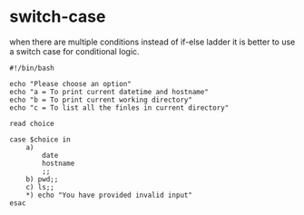 # switch-case

when there are multiple conditions instead of if-else ladder it is better to use a switch case for conditional logic.

```
#!/bin/bash

echo "Please choose an option"
echo "a = To print current datetime and hostname"
echo "b = To print current working directory"
echo "c = To list all the finles in current directory"

read choice

case $choice in
    a) 
        date
        hostname
        ;;
    b) pwd;;
    c) ls;;
    *) echo "You have provided invalid input"
esac
```
